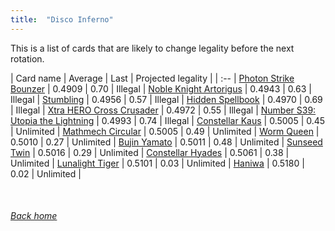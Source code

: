 ```yaml
---
title:  "Disco Inferno"
---
```


This is a list of cards that are likely to change legality before the next rotation.

| Card name | Average | Last | Projected legality |
| :-- |
[Photon Strike Bounzer](https://db.ygoprodeck.com/card/?search=Photon%20Strike%20Bounzer) | 0.4909 | 0.70 | Illegal |
[Noble Knight Artorigus](https://db.ygoprodeck.com/card/?search=Noble%20Knight%20Artorigus) | 0.4943 | 0.63 | Illegal |
[Stumbling](https://db.ygoprodeck.com/card/?search=Stumbling) | 0.4956 | 0.57 | Illegal |
[Hidden Spellbook](https://db.ygoprodeck.com/card/?search=Hidden%20Spellbook) | 0.4970 | 0.69 | Illegal |
[Xtra HERO Cross Crusader](https://db.ygoprodeck.com/card/?search=Xtra%20HERO%20Cross%20Crusader) | 0.4972 | 0.55 | Illegal |
[Number S39: Utopia the Lightning](https://db.ygoprodeck.com/card/?search=Number%20S39:%20Utopia%20the%20Lightning) | 0.4993 | 0.74 | Illegal |
[Constellar Kaus](https://db.ygoprodeck.com/card/?search=Constellar%20Kaus) | 0.5005 | 0.45 | Unlimited |
[Mathmech Circular](https://db.ygoprodeck.com/card/?search=Mathmech%20Circular) | 0.5005 | 0.49 | Unlimited |
[Worm Queen](https://db.ygoprodeck.com/card/?search=Worm%20Queen) | 0.5010 | 0.27 | Unlimited |
[Bujin Yamato](https://db.ygoprodeck.com/card/?search=Bujin%20Yamato) | 0.5011 | 0.48 | Unlimited |
[Sunseed Twin](https://db.ygoprodeck.com/card/?search=Sunseed%20Twin) | 0.5016 | 0.29 | Unlimited |
[Constellar Hyades](https://db.ygoprodeck.com/card/?search=Constellar%20Hyades) | 0.5061 | 0.38 | Unlimited |
[Lunalight Tiger](https://db.ygoprodeck.com/card/?search=Lunalight%20Tiger) | 0.5101 | 0.03 | Unlimited |
[Haniwa](https://db.ygoprodeck.com/card/?search=Haniwa) | 0.5180 | 0.02 | Unlimited |

<br>

###### [Back home](index)